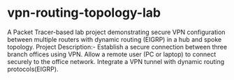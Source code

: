 # vpn-routing-topology-lab
A Packet Tracer-based lab project demonstrating secure VPN configuration between multiple routers  with dynamic routing (EIGRP) in a hub and spoke topology.
Project Description:-
Establish a secure connection between three branch offices using VPN.
Allow a remote user (PC or laptop) to connect securely to the office network.
Integrate a VPN tunnel with dynamic routing protocols(EIGRP).
